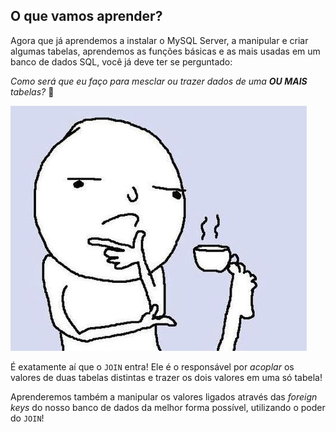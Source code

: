 ## O que vamos aprender?

Agora que já aprendemos a instalar o MySQL Server, a manipular e criar algumas tabelas, aprendemos as funções básicas e as mais usadas em um banco de dados SQL, você já deve ter se perguntado:  

*Como será que eu faço para mesclar ou trazer dados de uma **OU MAIS** tabelas?* 🤔  

![First Step](./images/THINKING_MEME.jpg)

É exatamente aí que o ``JOIN`` entra! Ele é o responsável por *acoplar* os valores de duas tabelas distintas e trazer os dois valores em uma só tabela!  

Aprenderemos também a manipular os valores ligados através das *foreign keys* do nosso banco de dados da melhor forma possível, utilizando o poder do ``JOIN``!  